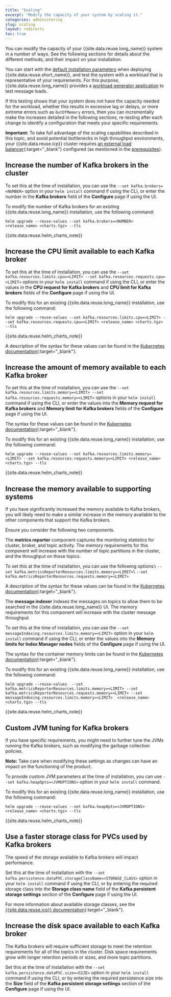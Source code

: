 ```yaml
---
title: "Scaling"
excerpt: "Modify the capacity of your system by scaling it."
categories: administering
slug: scaling
layout: redirects
toc: true
---
```


You can modify the capacity of your {{site.data.reuse.long_name}} system in a number of ways. See the following sections for details about the different methods, and their impact on your installation.

You can start with the [default installation parameters](../../installing/installing/) when deploying {{site.data.reuse.short_name}}, and test the system with a workload that is representative of your requirements. For this purpose, {{site.data.reuse.long_name}} provides a [workload generator application](../../getting-started/testing-loads/) to test message loads.

If this testing shows that your system does not have the capacity needed for the workload, whether this results in excessive lag or delays, or more extreme errors such as `OutOfMemory` errors, then you can incrementally make the increases detailed in the following sections, re-testing after each change to identify a configuration that meets your specific requirements.

**Important:** To take full advantage of the scaling capabilities described in this topic, and avoid potential bottlenecks in high throughput environments, your {{site.data.reuse.icp}} cluster requires [an external load balancer](https://www.ibm.com/support/knowledgecenter/SSBS6K_3.1.2/installing/set_loadbalancer.html){:target="_blank"} configured (as mentioned in the [prerequisites](../../installing/prerequisites/)).

## Increase the number of Kafka brokers in the cluster

To set this at the time of installation, you can use the `--set kafka.brokers=<NUMBER>` option in your `helm install` command if using the CLI, or enter the number in the **Kafka brokers** field of the **Configure** page if using the UI.

To modify the number of Kafka brokers for an existing {{site.data.reuse.long_name}} installation, use the following command:

`helm upgrade --reuse-values --set kafka.brokers=<NUMBER> <release_name> <charts.tgz> --tls`

{{site.data.reuse.helm_charts_note}}

## Increase the CPU limit available to each Kafka broker

To set this at the time of installation, you can use the `--set kafka.resources.limits.cpu=<LIMIT> --set kafka.resources.requests.cpu=<LIMIT>` options in your `helm install` command if using the CLI, or enter the values in the **CPU request for Kafka brokers** and **CPU limit for Kafka brokers** fields of the **Configure** page if using the UI.

To modify this for an existing {{site.data.reuse.long_name}} installation, use the following command:

`helm upgrade --reuse-values --set kafka.resources.limits.cpu=<LIMIT> --set kafka.resources.requests.cpu=<LIMIT> <release_name> <charts.tgz> --tls`

{{site.data.reuse.helm_charts_note}}

A description of the syntax for these values can be found in the [Kubernetes documentation](https://kubernetes.io/docs/concepts/configuration/manage-compute-resources-container/#meaning-of-cpu){:target="_blank"}.

## Increase the amount of memory available to each Kafka broker

To set this at the time of installation, you can use the `--set kafka.resources.limits.memory=<LIMIT> --set kafka.resources.requests.memory=<LIMIT>` options in your `helm install` command if using the CLI, or enter the values into the **Memory request for Kafka brokers** and **Memory limit for Kafka brokers** fields of the **Configure** page if using the UI.

The syntax for these values can be found in the [Kubernetes documentation](https://kubernetes.io/docs/concepts/configuration/manage-compute-resources-container/#meaning-of-memory){:target="_blank"}.

To modify this for an existing {{site.data.reuse.long_name}} installation, use the following command:

`helm upgrade --reuse-values --set kafka.resources.limits.memory=<LIMIT> --set kafka.resources.requests.memory=<LIMIT> <release_name> <charts.tgz> --tls`

{{site.data.reuse.helm_charts_note}}

## Increase the memory available to supporting systems

If you have significantly increased the memory available to Kafka brokers, you will likely need to make a similar increase in the memory available to the other components that support the Kafka brokers.

Ensure you consider the following two components.

The **metrics reporter** component captures the monitoring statistics for cluster, broker, and topic activity. The memory requirements for this component will increase with the number of topic partitions in the cluster, and the throughput on those topics.

To set this at the time of installation, you can use the following options:\\
`--set kafka.metricsReporterResources.limits.memory=<LIMIT>`\\
`--set kafka.metricsReporterResources.requests.memory=<LIMIT>`

A description of the syntax for these values can be found in the [Kubernetes documentation](https://kubernetes.io/docs/concepts/configuration/manage-compute-resources-container/#meaning-of-memory){:target="_blank"}.

The **message indexer** indexes the messages on topics to allow them to be searched in the {{site.data.reuse.long_name}} UI. The memory requirements for this component will increase with the cluster message throughput.

To set this at the time of installation, you can use the `--set messageIndexing.resources.limits.memory=<LIMIT>` option in your `helm install` command if using the CLI, or enter the values into the **Memory limits for Index Manager nodes** fields of the **Configure** page if using the UI.

The syntax for the container memory limits can be found in the [Kubernetes documentation](https://kubernetes.io/docs/concepts/configuration/manage-compute-resources-container/#meaning-of-memory){:target="_blank"}.

To modify this for an existing {{site.data.reuse.long_name}} installation, use the following command:

`helm upgrade --reuse-values  --set kafka.metricsReporterResources.limits.memory=<LIMIT> --set kafka.metricsReporterResources.requests.memory=<LIMIT> --set messageIndexing.resources.limits.memory=<LIMIT>  <release_name> <charts.tgz> --tls`

{{site.data.reuse.helm_charts_note}}

## Custom JVM tuning for Kafka brokers


If you have specific requirements, you might need to further tune the JVMs running the Kafka brokers, such as modifying the garbage collection policies.

**Note:** Take care when modifying these settings as changes can have an impact on the functioning of the product.

To provide custom JVM parameters at the time of installation, you can use `--set kafka.heapOpts=<JVMOPTIONS>` option in your `helm install` command.

To modify this for an existing {{site.data.reuse.long_name}} installation, use the following command:

`helm upgrade --reuse-values --set kafka.heapOpts=<JVMOPTIONS> <release_name> <charts.tgz> --tls`

{{site.data.reuse.helm_charts_note}}

## Use a faster storage class for PVCs used by Kafka brokers

The speed of the storage available to Kafka brokers will impact performance.

Set this at the time of installation with the `--set kafka.persistence.dataPVC.storageClassName=<STORAGE_CLASS>` option in your `helm install` command if using the CLI, or by entering the required storage class into the **Storage class name** field of the **Kafka persistent storage settings** section of the **Configure** page if using the UI.


For more information about available storage classes, see the [{{site.data.reuse.icp}} documentation](https://www.ibm.com/support/knowledgecenter/SSBS6K_3.1.2/manage_cluster/create_storage_class.html){:target="_blank"}.

## Increase the disk space available to each Kafka broker

The Kafka brokers will require sufficient storage to meet the retention requirements for all of the topics in the cluster. Disk space requirements grow with longer retention periods or sizes, and more topic partitions.

Set this at the time of installation with the `--set kafka.persistence.dataPVC.size=<SIZE>` option in your `helm install` command if using the CLI, or by entering the required persistence size into the **Size** field of the **Kafka persistent storage settings** section of the **Configure** page if using the UI.
